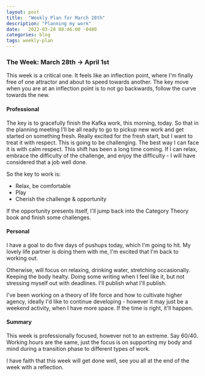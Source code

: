 ```yaml
---
layout: post
title:  "Weekly Plan for March 28th"
description: "Planning my work"
date:   2022-03-28 08:46:00 -0400
categories: blog
tags: weekly-plan
---
```


### The Week: March 28th -> April 1st

This week is a critical one.  It feels like an inflection point, where I'm finally free of one attractor and about to speed towards another.  The key move when you are at an inflection point is to not go backwards, follow the curve towards the new.

#### Professional
The key is to gracefully finish the Kafka work, this morning, today.  So that in the planning meeting I'll be all ready to go to pickup new work and get started on something fresh.  Really excited for the fresh start, but I want to treat it with respect.  This is going to be challenging.  The best way I can face it is with calm respect.  This shift has been a long time coming.  If I can relax, embrace the difficulty of the challenge, and enjoy the difficulty - I will have considered that a job well done.

So the key to work is:
* Relax, be comfortable
* Play
* Cherish the challenge & opportunity

If the opportunity presents itself, I'll jump back into the Category Theory book and finish some challenges.

#### Personal
I have a goal to do five days of pushups today, which I'm going to hit.  My lovely life partner is doing them with me, I'm excited that I'm back to working out.

Otherwise, will focus on relaxing, drinking water, stretching occasionally.  Keeping the body healty.  Doing some writing when I feel like it, but not stressing myself out with deadlines.  I'll publish what I'll publish.  

I've been working on a theory of life force and how to cultivate higher agency, ideally I'd like to continue developing - however it may just be a weekend activity, when I have more space.  If the time is right, it'll happen.  

#### Summary
This week is professionally focused, however not to an extreme.  Say 60/40.  Working hours are the same, just the focus is on supporting my body and mind during a transition phase to different types of work.

I have faith that this week will get done well, see you all at the end of the week with a reflection. 
